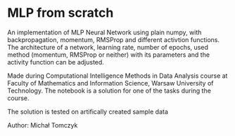 # MLP from scratch
An implementation of MLP Neural Network using plain numpy, with backpropagation, momentum, RMSProp and different activtion functions. The architecture of a network, learning rate, number of epochs, used method (momentum, RMSProp or neither) with its parameters and the activity function can be adjusted.

Made during Computational Intelligence Methods in Data Analysis course at Faculty of Mathematics and Information Science, Warsaw University of Technology. The notebook is a solution for one of the tasks during the course.

The solution is tested on artifically created sample data

Author: Michał Tomczyk
